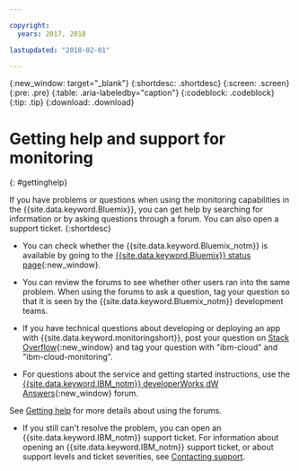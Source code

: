 ```yaml
---

copyright:
  years: 2017, 2018

lastupdated: "2018-02-01"

---
```


{:new_window: target="_blank"}
{:shortdesc: .shortdesc}
{:screen: .screen}
{:pre: .pre}
{:table: .aria-labeledby="caption"}
{:codeblock: .codeblock}
{:tip: .tip}
{:download: .download}


# Getting help and support for monitoring
{: #gettinghelp}

If you have problems or questions when using the monitoring capabilities in the {{site.data.keyword.Bluemix}}, you can get help by searching for information or by asking questions through a forum. You can also open a support ticket.
{:shortdesc}

* You can check whether the {{site.data.keyword.Bluemix_notm}} is available by going to the [{{site.data.keyword.Bluemix}} status page](https://developer.ibm.com/bluemix/support/#status){:new_window}.

* You can review the forums to see whether other users ran into the same problem. When using the forums to ask a question, tag your question so that it is seen by the {{site.data.keyword.Bluemix_notm}} development teams.
<!--Insert the appropriate Stack Overflow tag for your service for <service_keyword> in URL and text below:  -->
  * If you have technical questions about developing or deploying an app with {{site.data.keyword.monitoringshort}}, post your question on [Stack Overflow](http://stackoverflow.com/search?q=ibm-cloud-monitoring+ibm-bluemix){:new_window} and tag your question with "ibm-cloud" and "ibm-cloud-monitoring".
<!--Insert the appropriate dW Answers tag for your service for <service_keyword> in URL below:  -->
  * For questions about the service and getting started instructions, use the [{{site.data.keyword.IBM_notm}} developerWorks dW Answers](https://developer.ibm.com/answers/topics/ibm-cloud-monitoring/?smartspace=ibm-cloud){:new_window} forum.

See [Getting help](https://www.{DomainName}/docs/support/index.html#getting-help) for more details about using the forums.

* If you still can't resolve the problem, you can open an {{site.data.keyword.IBM_notm}} support ticket. For information about opening an {{site.data.keyword.IBM_notm}} support ticket, or about support levels and ticket severities, see [Contacting support](https://www.{DomainName}/docs/support/index.html#contacting-support).

